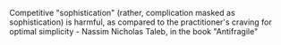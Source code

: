Competitive "sophistication" (rather, complication masked as sophistication) is harmful, as compared to the practitioner's craving for optimal simplicity - Nassim Nicholas Taleb, in the book "Antifragile"
